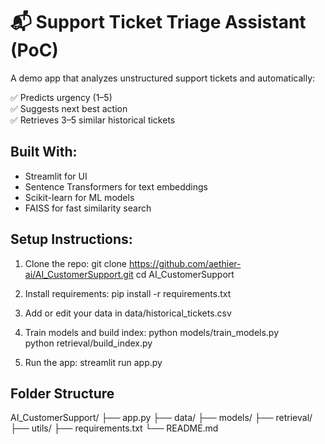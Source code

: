# 📬 Support Ticket Triage Assistant (PoC)

A demo app that analyzes unstructured support tickets and automatically:

✅ Predicts urgency (1–5)  
✅ Suggests next best action  
✅ Retrieves 3–5 similar historical tickets

## Built With:
- Streamlit for UI
- Sentence Transformers for text embeddings
- Scikit-learn for ML models
- FAISS for fast similarity search

## Setup Instructions:

1. Clone the repo:
   git clone https://github.com/aethier-ai/AI_CustomerSupport.git
   cd AI_CustomerSupport

2. Install requirements:
   pip install -r requirements.txt

3. Add or edit your data in data/historical_tickets.csv

4. Train models and build index:
   python models/train_models.py  
   python retrieval/build_index.py

5. Run the app:
   streamlit run app.py

## Folder Structure

AI_CustomerSupport/
├── app.py
├── data/
├── models/
├── retrieval/
├── utils/
├── requirements.txt
└── README.md
